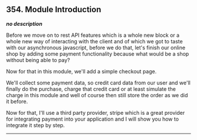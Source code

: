 ## 354. Module Introduction

<strong><em>no description</em></strong>

Before we move on to rest API features which is a whole new block or a whole new
way of interacting with the client and of which we got to taste with our
asynchronous javascript, before we do that, let's finish our online shop by
adding some payment functionality because what would be a shop without being
able to pay? 

Now for that in this module, we'll add a simple checkout page. 

We'll collect some payment data, so credit card data from our user and we'll
finally do the purchase, charge that credit card or at least simulate the charge
in this module and well of course then still store the order as we did it
before. 

Now for that, I'll use a third party provider, stripe which is a great provider
for integrating payment into your application and I will show you how to
integrate it step by step. 

---